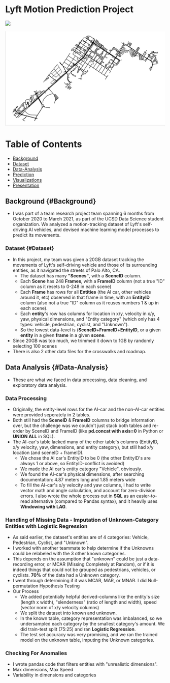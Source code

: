 # Lyft Motion Prediction Project

![](images/images_lyft/lyft_slice_gif.gif)

![](images/images_lyft/palo_alto_proper_sized.png)

# Table of Contents
- [Background](https://benduong2001.github.io/lyft.html#Background)
- [Dataset](https://benduong2001.github.io/lyft.html#Dataset)
- [Data-Analysis](https://benduong2001.github.io/lyft.html#Data-Analysis)
- [Prediction](https://benduong2001.github.io/lyft.html#Prediction)
- [Visualizations](https://benduong2001.github.io/lyft.html#Visualizations)
- [Presentation](https://benduong2001.github.io/lyft.html#Presentation)

## Background {#Background}

* I was part of a team research project team spanning 6 months from October 2020 to March 2021, as part of the UCSD Data Science student organization. We analyzed a motion-tracking dataset of Lyft's self-driving AI vehicles, and devised machine learning model processes to predict its movements.

### Dataset {#Dataset}

* In this project, my team was given a 20GB dataset tracking the movements of Lyft's self-driving vehicle and those of its surrounding entities, as it navigated the streets of Palo Alto, CA. 
    * The dataset has many **"Scenes"**, with a **SceneID** column.
    * Each **Scene** has 248 **Frames**, with a **FrameID** column (not a true "ID" column as it resets to 0-248 in each scene)
    * Each **Frame** has rows for all **Entities** (the AI car, other vehicles around it, etc) observed in that frame in time, with an **EntityID** column (also not a true "ID" column as it reuses numbers 1 & up in each scene).
    * Each **entity**'s row has columns for location in x/y, velocity in x/y, yaw, physical dimensions, and "Entity category" (which only has 4 types: vehicle, pedestrian, cyclist, and "Unknown").
    * So the lowest data-level is (**SceneID**+**FrameID**+**EntityID**, or a given **entity** in a given **frame** in a given **scene**.
* Since 20GB was too much, we trimmed it down to 1GB by randomly selecting 100 scenes
* There is also 2 other data files for the crosswalks and roadmap.

## Data Analysis {#Data-Analysis}
* These are what we faced in data processing, data cleaning, and exploratory data analysis.

### Data Processing
* Originally, the entity-level rows for the AI-car and the non-AI-car entities were provided seperately in 2 tables.
* Both still had the **SceneID** & **FrameID** columns to bridge information over, but the challenge was we couldn't just stack both tables and re-order by SceneID and FrameID (like **pd.concat with axis=0** in Python or **UNION ALL** in SQL).
* The AI-car's table lacked many of the other table's columns (EntityID, x/y velocity, yaw, dimensions, and entity category), but still had x/y location (and sceneID + frameID).
    * We chose the AI car's EntityID to be 0 (the other EntityID's are always 1 or above, so EntityID-conflict is avoided)
    * We made the AI car's entity category "Vehicle", obviously.
    * We found the AI-car's physical dimensions, after searching documentation: 4.87 meters long and 1.85 meters wide
    * To fill the AI-car's x/y velocity and yaw columns, I had to write vector math and angle calculation, and account for zero-division errors. I also wrote the whole process out in **SQL** as an easier-to-read alternative (compared to Pandas syntax), and it heavily uses **Windowing with LAG**.

### Handling of Missing Data - Imputation of Unknown-Category Entities with Logistic Regression
* As said earlier, the dataset's entities are of 4 categories: Vehicle, Pedestrian, Cyclist, and "Unknown".
* I worked with another teammate to help determine if the Unknowns could be relabeled with the 3 other known categories.
* This depends on the assumption that "unknown" could be just a data-recording error, or MCAR (Missing Completely at Random), or if it is indeed things that could not be grouped as pedestrians, vehicles, or cyclists. **70%** of the data had a Unknown category.
* I went through determining if it was MCAR, MAR, or MNAR. I did Null-permutation Hypothesis Testing
* Our Process
    * We added potentially helpful derived-columns like the entity's size (length x width), "slenderness" (ratio of length and width), speed (vector norm of x/y velocity columns)
    * We split the dataset into known and unknown.
    * In the known table, category representation was imbalanced, so we undersampled each category by the smallest category's amount. We did train-test split (75:25) and ran **Logistic Regression**.
    * The test set accuracy was very promising, and we ran the trained model on the unknown table, imputing the Unknown categories.

### Checking For Anomalies
* I wrote pandas code that filters entities with "unrealistic dimensions". 
* Max dimensions, Max Speed
* Variability in dimensions and categories



